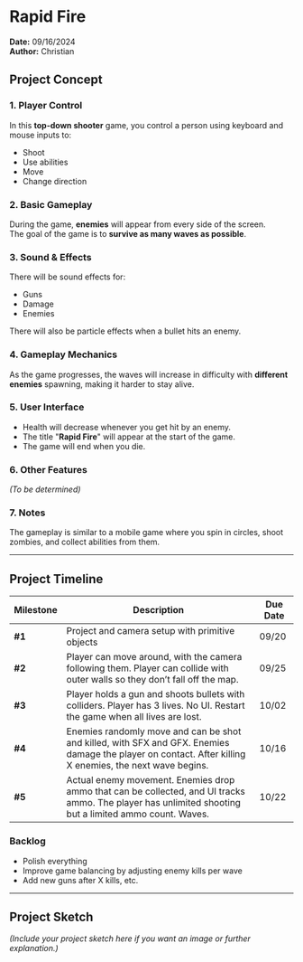 # Rapid Fire

**Date:** 09/16/2024  
**Author:** Christian  



## Project Concept

### 1. Player Control
In this **top-down shooter** game, you control a person using keyboard and mouse inputs to:
- Shoot
- Use abilities
- Move
- Change direction

### 2. Basic Gameplay
During the game, **enemies** will appear from every side of the screen.  
The goal of the game is to **survive as many waves as possible**.

### 3. Sound & Effects
There will be sound effects for:
- Guns
- Damage
- Enemies

There will also be particle effects when a bullet hits an enemy.

### 4. Gameplay Mechanics
As the game progresses, the waves will increase in difficulty with **different enemies** spawning, making it harder to stay alive.

### 5. User Interface
- Health will decrease whenever you get hit by an enemy.
- The title "**Rapid Fire**" will appear at the start of the game.
- The game will end when you die.

### 6. Other Features
*(To be determined)*

### 7. Notes
The gameplay is similar to a mobile game where you spin in circles, shoot zombies, and collect abilities from them.

---

## Project Timeline

| Milestone | Description | Due Date |
| --- | --- | --- |
| **#1** | Project and camera setup with primitive objects | 09/20 |
| **#2** | Player can move around, with the camera following them. Player can collide with outer walls so they don’t fall off the map. | 09/25 |
| **#3** | Player holds a gun and shoots bullets with colliders. Player has 3 lives. No UI. Restart the game when all lives are lost. | 10/02 |
| **#4** | Enemies randomly move and can be shot and killed, with SFX and GFX. Enemies damage the player on contact. After killing X enemies, the next wave begins. | 10/16 |
| **#5** | Actual enemy movement. Enemies drop ammo that can be collected, and UI tracks ammo. The player has unlimited shooting but a limited ammo count. Waves. | 10/22 |

### Backlog
- Polish everything
- Improve game balancing by adjusting enemy kills per wave
- Add new guns after X kills, etc.

---

## Project Sketch
*(Include your project sketch here if you want an image or further explanation.)*

